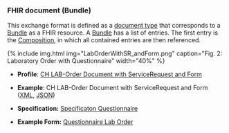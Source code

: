 <!-- markdownlint-disable MD041 -->

### FHIR document (Bundle)

This exchange format is defined as a [document type](https://www.hl7.org/fhir/documents.html) that corresponds to a [Bundle](https://www.hl7.org/fhir/bundle.html) as a FHIR resource. A [Bundle](https://www.hl7.org/fhir/bundle.html) has a list of entries. The first entry is the [Composition](https://www.hl7.org/fhir/composition.html), in which all contained entries are then referenced.

{% include img.html img="LabOrderWithSR_andForm.png" caption="Fig. 2: Laboratory Order with Questionnaire" width="40%" %}

* **Profile**: [CH LAB-Order Document with ServiceRequest and Form](StructureDefinition-ch-lab-order-document-by-form.html)

* **Example**: CH LAB-Order Document with ServiceRequest and Form ([XML](Bundle-ch-lab-order-by-form.xml.html), [JSON](Bundle-ch-lab-order-by-form.json.html))

* **Specification:** [Specificaton Questionnaire](Questionnaire-LabOrder-form.html)
  
* **Example Form:** [Questionnaire Lab Order](https://laborprojektgruppe.ch/questionnaire/)
